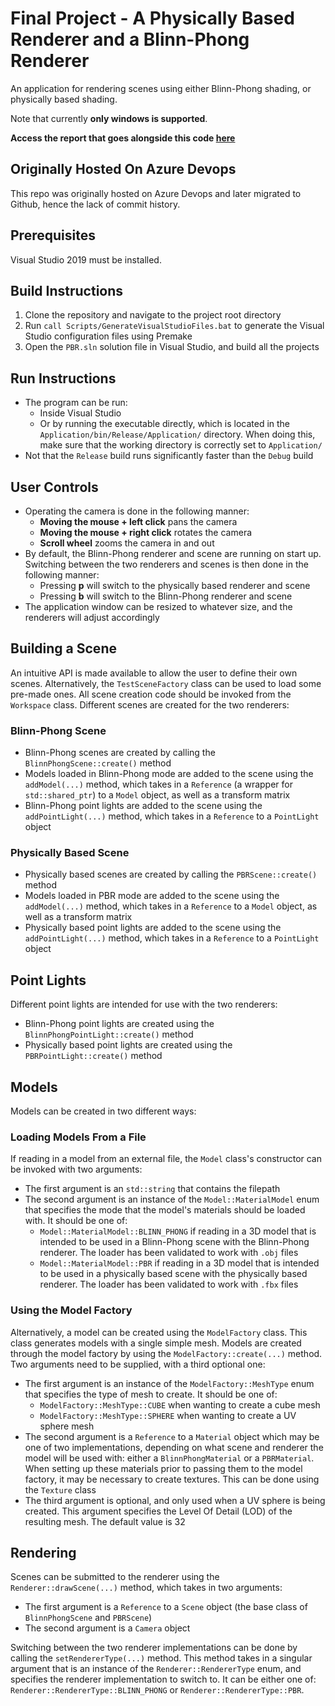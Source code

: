 # Final Project - A Physically Based Renderer and a Blinn-Phong Renderer

An application for rendering scenes using either Blinn-Phong shading, or physically based shading.

Note that currently **only windows is supported**.

**Access the report that goes alongside this code [here](https://github.com/ej20002015/Final-Report-Write-Up/blob/master/finalReport.pdf)**

## **Originally Hosted On Azure Devops**

This repo was originally hosted on Azure Devops and later migrated to Github, hence the lack of commit history.

## Prerequisites

Visual Studio 2019 must be installed.

## Build Instructions

1. Clone the repository and navigate to the project root directory
2. Run ```call Scripts/GenerateVisualStudioFiles.bat``` to generate the Visual Studio configuration files using Premake
3. Open the ```PBR.sln``` solution file in Visual Studio, and build all the projects

## Run Instructions

- The program can be run:
  - Inside Visual Studio
  - Or by running the executable directly, which is located in the ```Application/bin/Release/Application/``` directory. When doing this, make sure that the working directory is correctly set to ```Application/```
- Not that the ```Release``` build runs significantly faster than the ```Debug``` build

## User Controls

- Operating the camera is done in the following manner:
  - **Moving the mouse + left click** pans the camera
  - **Moving the mouse + right click** rotates the camera
  - **Scroll wheel** zooms the camera in and out
- By default, the Blinn-Phong renderer and scene are running on start up. Switching between the two renderers and scenes is then done in the following manner:
  - Pressing **p** will switch to the physically based renderer and scene
  - Pressing **b** will switch to the Blinn-Phong renderer and scene
- The application window can be resized to whatever size, and the renderers will adjust accordingly

## Building a Scene

An intuitive API is made available to allow the user to define their own scenes. Alternatively, the ```TestSceneFactory``` class can be used to load some pre-made ones. All scene creation code should be invoked from the ```Workspace``` class. Different scenes are created for the two renderers:

### Blinn-Phong Scene

- Blinn-Phong scenes are created by calling the ```BlinnPhongScene::create()``` method
- Models loaded in Blinn-Phong mode are added to the scene using the ```addModel(...)``` method, which takes in a ```Reference``` (a wrapper for ```std::shared_ptr```) to a ```Model``` object, as well as a transform matrix
- Blinn-Phong point lights are added to the scene using the ```addPointLight(...)``` method, which takes in a ```Reference``` to a ```PointLight``` object

### Physically Based Scene

- Physically based scenes are created by calling the ```PBRScene::create()``` method
- Models loaded in PBR mode are added to the scene using the ```addModel(...)``` method, which takes in a ```Reference``` to a ```Model``` object, as well as a transform matrix
- Physically based point lights are added to the scene using the ```addPointLight(...)``` method, which takes in a ```Reference``` to a ```PointLight``` object

## Point Lights

Different point lights are intended for use with the two renderers:

- Blinn-Phong point lights are created using the ```BlinnPhongPointLight::create()``` method
- Physically based point lights are created using the ```PBRPointLight::create()``` method

## Models

Models can be created in two different ways:

### Loading Models From a File

If reading in a model from an external file, the ```Model``` class's constructor can be invoked with two arguments:

- The first argument is an ```std::string``` that contains the filepath
- The second argument is an instance of the ```Model::MaterialModel``` enum that specifies the mode that the model's materials should be loaded with. It should be one of:
  - ```Model::MaterialModel::BLINN_PHONG``` if reading in a 3D model that is intended to be used in a Blinn-Phong scene with the Blinn-Phong renderer. The loader has been validated to work with ```.obj``` files
  - ```Model::MaterialModel::PBR``` if reading in a 3D model that is intended to be used in a physically based scene with the  physically based renderer. The loader has been validated to work with ```.fbx``` files

### Using the Model Factory

Alternatively, a model can be created using the ```ModelFactory``` class. This class generates models with a single simple mesh. Models are created through the model factory by using the ```ModelFactory::create(...)``` method. Two arguments need to be supplied, with a third optional one:

- The first argument is an instance of the ```ModelFactory::MeshType``` enum that specifies the type of mesh to create. It should be one of:
  - ```ModelFactory::MeshType::CUBE``` when wanting to create a cube mesh
  - ```ModelFactory::MeshType::SPHERE``` when wanting to create a UV sphere mesh
- The second argument is a ```Reference``` to a ```Material``` object which may be one of two implementations, depending on what scene and renderer the model will be used with: either a ```BlinnPhongMaterial``` or a ```PBRMaterial```. When setting up these materials prior to passing them to the model factory, it may be necessary to create textures. This can be done using the ```Texture``` class
- The third argument is optional, and only used when a UV sphere is being created. This argument specifies the Level Of Detail (LOD) of the resulting mesh. The default value is 32

## Rendering

Scenes can be submitted to the renderer using the ```Renderer::drawScene(...)``` method, which takes in two arguments:

- The first argument is a ```Reference``` to a ```Scene``` object (the base class of ```BlinnPhongScene``` and ```PBRScene```)
- The second argument is a ```Camera``` object

Switching between the two renderer implementations can be done by calling the ```setRendererType(...)``` method. This method takes in a singular argument that is an instance of the ```Renderer::RendererType``` enum, and specifies the renderer implementation to switch to. It can be either one of: ```Renderer::RendererType::BLINN_PHONG``` or ```Renderer::RendererType::PBR```.
